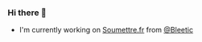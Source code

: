 ### Hi there 👋

* I'm currently working on [Soumettre.fr](https://soumettre.fr) from [@Bleetic](https://github.com/Bleetic/)

<!--
**DoudouMoii/DoudouMoii** is a ✨ _special_ ✨ repository because its `README.md` (this file) appears on your GitHub profile.

Here are some ideas to get you started:

- 🔭 I’m currently working on ...
- 🌱 I’m currently learning ...
- 👯 I’m looking to collaborate on ...
- 🤔 I’m looking for help with ...
- 💬 Ask me about ...
- 📫 How to reach me: ...
- 😄 Pronouns: ...
- ⚡ Fun fact: ...
-->
